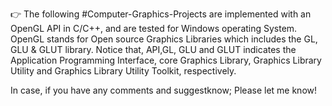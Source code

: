 👉 The following #Computer-Graphics-Projects are implemented with an OpenGL API in C/C++, and are tested for Windows operating System. OpenGL stands for Open source Graphics Libraries which includes the GL, GLU & GLUT library.
Notice that, API,GL, GLU and GLUT indicates the Application Programming Interface, core Graphics Library, Graphics Library Utility and Graphics Library Utility Toolkit, respectively.

In case, if you have any comments and suggestknow; Please let me know!
